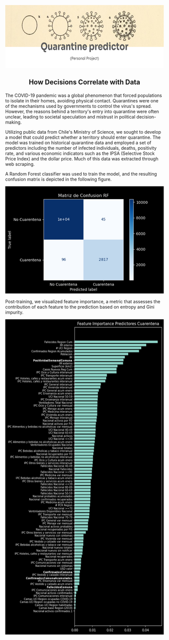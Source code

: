 <p align="center">
<img title="a title" alt="Alt text" src="https://github.com/cridonoso/cridonoso.github.io/blob/master/figures/quarantine/banner.png?raw=true" width=710 height=200></p>

 ## <p style="text-align: center;">How Decisions Correlate with Data </p>


The COVID-19 pandemic was a global phenomenon that forced populations to isolate in their homes, avoiding physical contact. Quarantines were one of the mechanisms used by governments to control the virus's spread. However, the reasons behind a territory's entry into quarantine were often unclear, leading to societal speculation and mistrust in political decision-making.

Utilizing public data from Chile's Ministry of Science, we sought to develop a model that could predict whether a territory should enter quarantine. The model was trained on historical quarantine data and employed a set of predictors including the number of infected individuals, deaths, positivity rate, and various economic indicators such as the IPSA (Selective Stock Price Index) and the dollar price. Much of this data was extracted through web scraping.

A Random Forest classifier was used to train the model, and the resulting confusion matrix is depicted in the following figure.
<p align="center">
<img title="a title" alt="Alt text" src="https://github.com/cridonoso/cridonoso.github.io/blob/master/figures/quarantine/cm.png?raw=true" width=510 height=340></p>

Post-training, we visualized feature importance, a metric that assesses the contribution of each feature to the prediction based on entropy and Gini impurity.

<p align="center">
<img title="a title" alt="Alt text" src="https://github.com/cridonoso/cridonoso.github.io/blob/master/figures/quarantine/importance.png?raw=true" width=810 height=1000></p>
